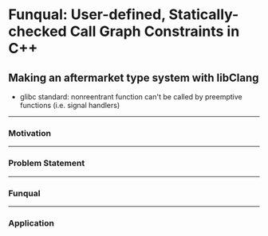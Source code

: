 # Funqual: User-defined, Statically-checked Call Graph Constraints in C++
## Making an aftermarket type system with libClang
- glibc standard: nonreentrant function can't be called by preemptive functions (i.e. signal handlers)

---

### Motivation

---

### Problem Statement

---

### Funqual

---

### Application

